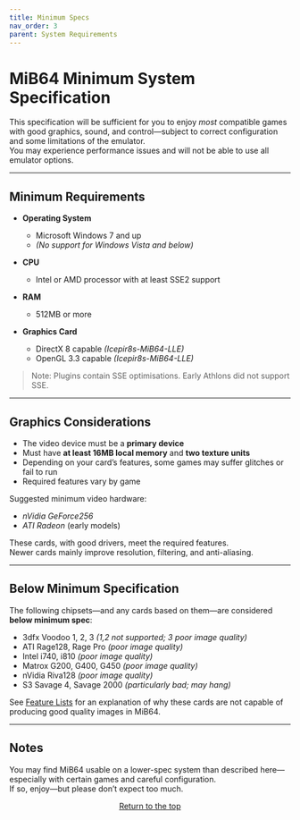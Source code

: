 ```yaml
---
title: Minimum Specs
nav_order: 3
parent: System Requirements
---
```


# MiB64 Minimum System Specification

This specification will be sufficient for you to enjoy *most* compatible games with good graphics, sound, and control—subject to correct configuration and some limitations of the emulator.  
You may experience performance issues and will not be able to use all emulator options.

---

## Minimum Requirements

- **Operating System**  
  - Microsoft Windows 7 and up  
  - *(No support for Windows Vista and below)*

- **CPU**  
  - Intel or AMD processor with at least SSE2 support

- **RAM**  
  - 512MB or more

- **Graphics Card**  
  - DirectX 8 capable *(Icepir8s-MiB64-LLE)*  
  - OpenGL 3.3 capable *(Icepir8s-MiB64-LLE)*

> Note: Plugins contain SSE optimisations. Early Athlons did not support SSE.

---

## Graphics Considerations

- The video device must be a **primary device**
- Must have **at least 16MB local memory** and **two texture units**
- Depending on your card’s features, some games may suffer glitches or fail to run
- Required features vary by game

Suggested minimum video hardware:

- *nVidia GeForce256*
- *ATI Radeon* (early models)

These cards, with good drivers, meet the required features.  
Newer cards mainly improve resolution, filtering, and anti-aliasing.

---

## Below Minimum Specification

The following chipsets—and any cards based on them—are considered **below minimum spec**:

- 3dfx Voodoo 1, 2, 3 *(1,2 not supported; 3 poor image quality)*
- ATI Rage128, Rage Pro *(poor image quality)*
- Intel i740, i810 *(poor image quality)*
- Matrox G200, G400, G450 *(poor image quality)*
- nVidia Riva128 *(poor image quality)*
- S3 Savage 4, Savage 2000 *(particularly bad; may hang)*

See [Feature Lists](feature_lists.md) for an explanation of why these cards are not capable of producing good quality images in MiB64.

---

## Notes

You may find MiB64 usable on a lower-spec system than described here—especially with certain games and careful configuration.  
If so, enjoy—but please don’t expect too much.

<p style="text-align:center"><a href="#">Return to the top</a></p>

<!-- ClauseEcho: Minimum Specs Protocol Complete -->
